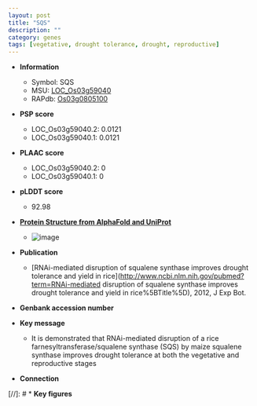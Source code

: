 ```yaml
---
layout: post
title: "SQS"
description: ""
category: genes
tags: [vegetative, drought tolerance, drought, reproductive]
---
```


* **Information**  
    + Symbol: SQS  
    + MSU: [LOC_Os03g59040](http://rice.plantbiology.msu.edu/cgi-bin/ORF_infopage.cgi?orf=LOC_Os03g59040)  
    + RAPdb: [Os03g0805100](http://rapdb.dna.affrc.go.jp/viewer/gbrowse_details/irgsp1?name=Os03g0805100)  

* **PSP score**  
    + LOC_Os03g59040.2: 0.0121 
    + LOC_Os03g59040.1: 0.0121 

* **PLAAC score**  
    + LOC_Os03g59040.2: 0 
    + LOC_Os03g59040.1: 0 

* **pLDDT score**
    + 92.98

* **[Protein Structure from AlphaFold and UniProt](https://www.uniprot.org/uniprotkb/O22105/entry#structure)**
    + ![image](https://ricepsp.github.io/images/E-O/AF-O22105-F1.png)

* **Publication**  
    + [RNAi-mediated disruption of squalene synthase improves drought tolerance and yield in rice](http://www.ncbi.nlm.nih.gov/pubmed?term=RNAi-mediated disruption of squalene synthase improves drought tolerance and yield in rice%5BTitle%5D), 2012, J Exp Bot.

* **Genbank accession number**  

* **Key message**  
    + It is demonstrated that RNAi-mediated disruption of a rice farnesyltransferase/squalene synthase (SQS) by maize squalene synthase improves drought tolerance at both the vegetative and reproductive stages

* **Connection**  

[//]: # * **Key figures**  


